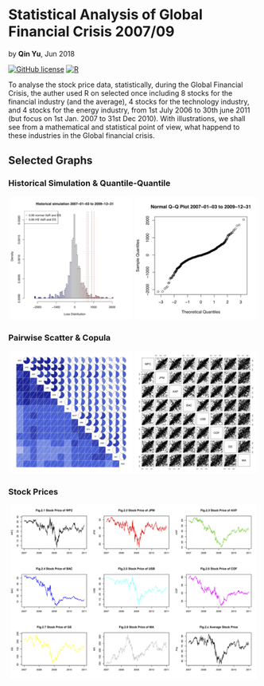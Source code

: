 # Statistical Analysis of Global Financial Crisis 2007/09
by **Qin Yu**, Jun 2018  

[![GitHub license](https://img.shields.io/badge/license-MIT-blue.svg)](https://github.com/qin-yu/ml-julia-boston-housing/blob/master/LICENSE)
[![R](https://img.shields.io/badge/R-v3.5.1-blue.svg)](https://julialang.org/blog/2018/08/one-point-zero)

To analyse the stock price data, statistically, during the Global Financial Crisis, the auther
used R on selected once including 8 stocks for the financial industry (and the average), 4
stocks for the technology industry, and 4 stocks for the energy industry, from 1st July 2006
to 30th june 2011 (but focus on 1st Jan. 2007 to 31st Dec 2010). With illustrations, we shall
see from a mathematical and statistical point of view, what happend to these industries in
the Global financial crisis.

## Selected Graphs

### Historical Simulation & Quantile-Quantile
<p align="center">
  <img src="Graph/HistoricalSimulation200709sq.png" width="49%">
  <img src="Graph/NormalQQPlot200709sq.png" width="49%">
</p>

### Pairwise Scatter & Copula
<p align="center">
  <img src="Graph/PairWiseScatterPlotForAllPie.png" width="49%">
  <img src="Graph/CopulaY.png" width="49%">
  
</p>

### Stock Prices
<p align="center">
  <img src="Graph/FinancialStockPrice.png" width="98.5%">
</p>
